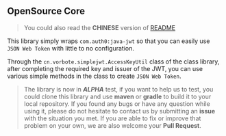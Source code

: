 ## OpenSource Core

> You could also read the **CHINESE** version of [README](README_zh-CN.md)

This library simply wraps `com.auth0:java-jwt` so that you can easily use `JSON Web Token` with little to no 
configuration.

Through the `cn.vorbote.simplejwt.AccessKeyUtil` class of the class library, after completing the required key and 
issuer of the JWT, you can use various simple methods in the class to create `JSON Web Token`.

> The library is now in **_ALPHA_** test, if you want to help us to test, you could clone this library and use 
> **maven** or **gradle** to build it to your local repository. If you found any bugs or have any question while using 
> it, please do not hesitate to contact us by submitting an **issue** with the situation you met. If you are able to
> fix or improve that problem on your own, we are also welcome your **Pull Request**.